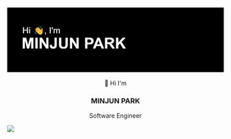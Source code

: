 ![header](header.png)
<p align="center"> 👋 Hi I'm</p>
<h3 align='center'> MINJUN PARK</h3>
<p align ="center">Software Engineer</p>
<img src="https://img.shields.io/badge/ruby-%23CC342D.svg?style=plastic&logo=ruby&logoColor=white"/>&nbsp;&nbsp;
